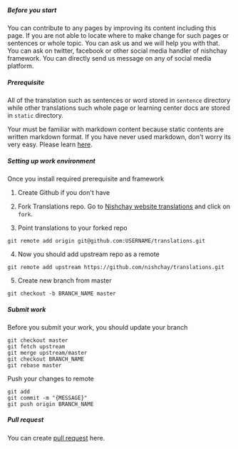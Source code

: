 ##### Before you start

You can contribute to any pages by improving its content including this page. If you are not able to locate where to make change for such pages or sentences or whole topic. You can ask us and we will help you with that. You can ask on twitter, facebook or other social media handler of nishchay framework. You can directly send us message on any of social media platform.

##### Prerequisite

All of the translation such as sentences or word stored in `sentence` directory while other translations such whole page or learning center docs are stored in `static` directory.

Your must be familiar with markdown content because static contents are written markdown format. If you have never used markdown, don't worry its very easy. Please learn [here](https://guides.github.com/features/mastering-markdown/).

##### Setting up work environment
Once you install required prerequisite and framework

1. Create Github if you don't have
2. Fork Translations repo. Go to [Nishchay website translations](https://github.com/nishchay/translations) and click on `fork`.

3.  Point translations to your forked repo

```console
git remote add origin git@github.com:USERNAME/translations.git
```

4.  Now you should add upstream repo as a remote

```console
git remote add upstream https://github.com/nishchay/translations.git
```
5.  Create new branch from master

```console
git checkout -b BRANCH_NAME master
```
##### Submit work

Before you submit your work, you should update your branch

```console
git checkout master
git fetch upstream
git merge upstream/master
git checkout BRANCH_NAME
git rebase master
```

Push your changes to remote

```console
git add
git commit -m "{MESSAGE}"
git push origin BRANCH_NAME
```  

##### Pull request

You can create [pull request](https://github.com/nishchay/translations/compare) here.

